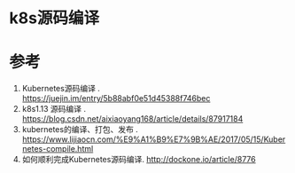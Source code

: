 # k8s源码编译

# 参考
1. Kubernetes源码编译 . https://juejin.im/entry/5b88abf0e51d45388f746bec  
2. k8s1.13 源码编译 . https://blog.csdn.net/aixiaoyang168/article/details/87917184
3. kubernetes的编译、打包、发布 . https://www.lijiaocn.com/%E9%A1%B9%E7%9B%AE/2017/05/15/Kubernetes-compile.html
4. 如何顺利完成Kubernetes源码编译. http://dockone.io/article/8776